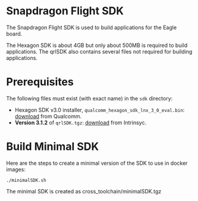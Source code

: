 # Snapdragon Flight SDK

The Snapdragon Flight SDK is used to build applications for the Eagle board.

The Hexagon SDK is about 4GB but only about 500MB is required to build applications.
The qrlSDK also contains several files not required for building applications.

# Prerequisites

The following files must exist (with exact name) in the `sdk` directory:
- Hexagon SDK v3.0 installer, `qualcomm_hexagon_sdk_lnx_3_0_eval.bin`: [download](https://developer.qualcomm.com/software/hexagon-dsp-sdk/tools) from Qualcomm.
- **Version 3.1.2** of `qrlSDK.tgz`: [download](https://support.intrinsyc.com/projects/snapdragon-flight/files) from Intrinsyc.

# Build Minimal SDK

Here are the steps to create a minimal version of the SDK to use in docker images:

```
./minimalSDK.sh
```

The minimal SDK is created as cross_toolchain/minimalSDK.tgz
